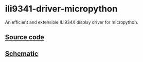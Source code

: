 # ili9341-driver-micropython

An efficient and extensible ILI934X display driver for micropython.

## [Source code](src/README.md)

## [Schematic](hw/README.md)
